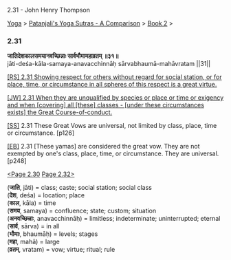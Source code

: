 2.31 - John Henry Thompson 

[Yoga](../../../yoga.html)‎ > ‎[Patanjali's Yoga Sutras - A Comparison](../../patanjani.html)‎ > ‎[Book 2](../book-2.html)‎ > ‎

### 2.31

**जातिदेशकालसमयानवच्छिन्नाः सार्वभौमामहाव्रतम् ॥३१॥**  
jāti-deśa-kāla-samaya-anavacchinnāḥ sārvabhaumā-mahāvratam ||31||  
  
  
[\[RS\] 2.31 Showing respect for others without regard for social station, or for place, time, or circumstance in all spheres of this respect is a great virtue.](http://www.ashtangayoga.info/philosophy/yoga-sutra-patanjali/chapter-2/item/jati-desha-kala-samaya-anavachchhinnah-sarvabhauma/)  
  
[\[JW\] 2.31 When they are unqualified by species or place or time or exigency and when \[covering\] all \[these\] classes - \[under these circumstances exists\] the Great Course-of-conduct.](http://books.google.com/books?id=YzFImjtOxUwC&pg=PA180&ci=137%2C1029%2C759%2C77&source=bookclip)  
  
[\[SS\]](http://www.amazon.com/Yoga-Sutras-Patanjali-Commentary-Satchidananda/dp/0932040381) 2.31 These Great Vows are universal, not limited by class, place, time or circumstance. \[p126\]  
  
[\[EB\]](http://www.amazon.com/Yoga-Sutras-Patanjali-Translation-Commentary/dp/0865477361/ref=sr_1_1?ie=UTF8&s=books&qid=1250508322&sr=1-1) 2.31 \[These yamas\] are considered the great vow. They are not exempted by one's class, place, time, or circumstance. They are universal. \[p248\]  
  
[<Page 2.30](230.html)  [Page 2.32>](232.html)  
  

(**जाति**, jāti) = class; caste; social station; social class  
(**देश**, deśa) = location; place  
(**काल**, kāla) = time  
(**समय**, samaya) = confluence; state; custom; situation  
(**अनवच्छिन्नाः**, anavacchinnāḥ) = limitless; indeterminate; uninterrupted; eternal  
(**सार्व**, sārva) = in all  
(**भौमाः**, bhaumāḥ) = levels; stages  
(**महा**, mahā) = large  
(**व्रतम्**, vratam) = vow; virtue; ritual; rule

